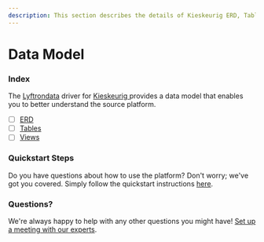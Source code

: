 ```yaml
---
description: This section describes the details of Kieskeurig ERD, Tables, and Views.
---
```


# Data Model

### Index

The  [Lyftrondata](https://www.lyftrondata.com/) driver for [Kieskeurig](https://www.lyftrondata.com/integration/kieskeurig/)[ ](https://www.lyftrondata.com/integration/kieskeurig/)provides a data model that enables you to better understand the source platform.

* [ ] [ERD](../../../marketing-analytics/kieskeurig/data-model/erd.md)
* [ ] [Tables](../../../marketing-analytics/kieskeurig/data-model/tables.md)
* [ ] [Views](../../../marketing-analytics/kieskeurig/data-model/views.md)

### Quickstart Steps

Do you have questions about how to use the platform? Don't worry; we've got you covered. Simply follow the quickstart instructions [here](../../../../quickstart-steps.md).

### Questions? <a href="#questions" id="questions"></a>

We're always happy to help with any other questions you might have! [Set up a meeting with our experts](https://www.lyftrondata.com/book-a-meeting/).

